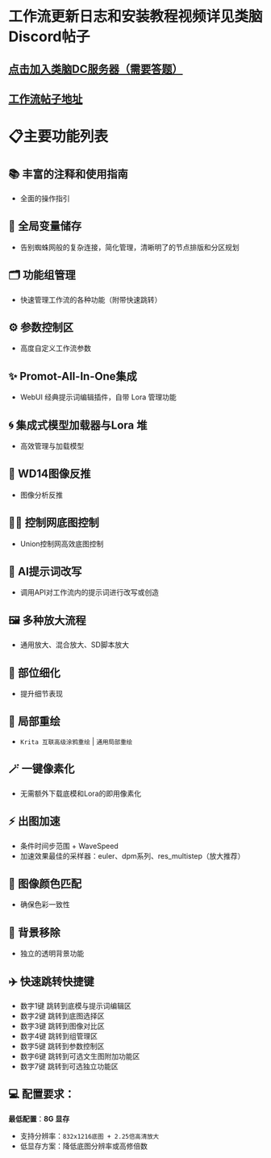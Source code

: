 # 工作流更新日志和安装教程视频详见类脑Discord帖子
## [点击加入类脑DC服务器（需要答题）](https://discord.gg/6kdVgVgcRx)
## [工作流帖子地址](https://discord.com/channels/1134557553011998840/1292880055193567263)

#  📋主要功能列表
## 📚 **丰富的注释和使用指南**
- 全面的操作指引
## 🔗 **全局变量储存**
- 告别蜘蛛网般的复杂连接，简化管理，清晰明了的节点排版和分区规划
## 🗂️ **功能组管理**
- 快速管理工作流的各种功能（附带快速跳转）
## ⚙️ **参数控制区**
- 高度自定义工作流参数
## ✨ **Promot-All-In-One集成**
- WebUI 经典提示词编辑插件，自带 Lora 管理功能
## 🌀 **集成式模型加载器与Lora 堆**
- 高效管理与加载模型
## 🎨 **WD14图像反推**
- 图像分析反推
## 🙆‍♂️ **控制网底图控制**
- Union控制网高效底图控制
## 🤖 **AI提示词改写**
- 调用API对工作流内的提示词进行改写或创造
## 🖼️ **多种放大流程**
- 通用放大、混合放大、SD脚本放大
## 👤 **部位细化**
- 提升细节表现
## 🎨 **局部重绘**
- `Krita 互联高级涂鸦重绘` | `通用局部重绘`
## 🪄 **一键像素化**
- 无需额外下载底模和Lora的即用像素化
## ⚡ **出图加速**
- 条件时间步范围 + WaveSpeed
- 加速效果最佳的采样器：euler、dpm系列、res_multistep（放大推荐）
## 🎨 **图像颜色匹配**
- 确保色彩一致性
## 🌈 **背景移除**
- 独立的透明背景功能
## ✈️ **快速跳转快捷键**
- 数字1键  跳转到底模与提示词编辑区
- 数字2键  跳转到底图选择区
- 数字3键  跳转到图像对比区
- 数字4键  跳转到组管理区
- 数字5键  跳转到参数控制区
- 数字6键  跳转到可选文生图附加功能区
- 数字7键  跳转到可选独立功能区


## 💻 **配置要求：**
**最低配置**：**8G 显存**
- 支持分辨率：`832x1216底图 + 2.25倍高清放大`
- 低显存方案：降低底图分辨率或高修倍数
